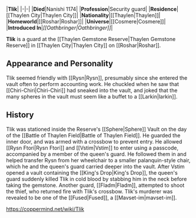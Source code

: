 |**Tlik**|
|-|-|
|**Died**|Nanishi 1174|
|**Profession**|Security guard|
|**Residence**|[[Thaylen City\|Thaylen City]]|
|**Nationality**|[[Thaylen\|Thaylen]]|
|**Homeworld**|[[Roshar\|Roshar]]|
|**Universe**|[[Cosmere\|Cosmere]]|
|**Introduced In**|*[[Oathbringer\|Oathbringer]]*|

**Tlik** is a guard at the [[Thaylen Gemstone Reserve\|Thaylen Gemstone Reserve]] in [[Thaylen City\|Thaylen City]] on [[Roshar\|Roshar]].

## Appearance and Personality
Tlik seemed friendly with [[Rysn\|Rysn]], presumably since she entered the vault often to perform accounting work. He chuckled when he saw that [[Chiri-Chiri\|Chiri-Chiri]] had sneaked into the vault, and joked that the many spheres in the vault must seem like a buffet to a [[Larkin\|larkin]].

## History
Tlik was stationed inside the Reserve's [[Sphere\|Sphere]] Vault on the day of the [[Battle of Thaylen Field\|Battle of Thaylen Field]]. He guarded the inner door, and was armed with a crossbow to prevent entry. He allowed [[Rysn Ftori\|Rysn Ftori]] and [[Vstim\|Vstim]] to enter using a passcode, accompanied by a member of the queen's guard.
He followed them in and helped transfer Rysn from her wheelchair to a smaller palanquin-style chair, which he and the queen's guard carried deeper into the vault. After Vstim opened a vault containing the [[King's Drop\|King's Drop]], the queen's guard suddenly killed Tlik in cold blood by stabbing him in the neck before taking the gemstone. Another guard, [[Fladm\|Fladm]], attempted to shoot the thief, who returned fire with Tlik's crossbow. Tlik's murderer was revealed to be one of the [[Fused\|Fused]], a [[Mavset-im\|mavset-im]].



https://coppermind.net/wiki/Tlik